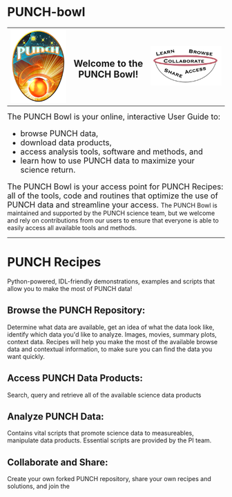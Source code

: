 # PUNCH-bowl

<table><tr><td><img src = "PUNCHLogo_sm.png"></td><td><H2><center>Welcome to the PUNCH Bowl!</center></h2></td><td><img src ="punchbowl.png"</tr></table>


<font size = "+1">The PUNCH Bowl is your online, interactive User Guide to:
  * browse PUNCH data,
  * download data products,
  * access analysis tools, software and methods, and
  * learn how to use PUNCH data to maximize your science return.<p />
  
The PUNCH Bowl is your access point for PUNCH Recipes: all of the tools, code and routines that optimize the use of PUNCH data and streamline your access. </font>
The PUNCH Bowl is maintained and supported by the PUNCH science team, but we welcome and rely on contributions from our users to ensure that everyone is able to easily access all available tools and methods.  
_________________

# PUNCH Recipes
Python-powered, IDL-friendly demonstrations, examples and scripts that allow you to make the most of PUNCH data!  
## Browse the PUNCH Repository:  
Determine what data are available, get an idea of what the data look like, identify which data you'd like to analyze.  Images, movies, summary plots, context data.  Recipes will help you make the most of the available browse data and contextual information, to make sure you can find the data you want quickly.
## Access PUNCH Data Products:
Search, query and retrieve all of the available science data products
## Analyze PUNCH Data:
Contains vital scripts that promote science data to measureables, manipulate data products. Essential scripts are provided by the PI team.
## Collaborate and Share: 
Create your own forked PUNCH repository, share your own recipes and solutions, and join the 
